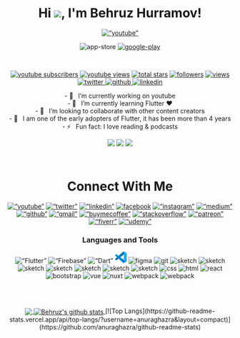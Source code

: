 <h1 align="center"> Hi <img src="https://media.giphy.com/media/hvRJCLFzcasrR4ia7z/giphy.gif" width="30px">, I'm <a>Behruz Hurramov!</a></h1>
 
<p align="center">
   <a href="https://git.io/typing-svg"><img alt=“youtube” src="https://readme-typing-svg.herokuapp.com?lines=Flutter+Developer+from+Uzbekistan.;Founder+ARISTECH;and+Addicted+To+Programming!;Nice+to+meet+you..." /></a>
</p>

<!--   [![Typing SVG](https://readme-typing-svg.herokuapp.com?lines=Flutter+Developer+from+Uzbekistan.;Founder+ARISTECH;and+Addicted+To+Programming!;Nice+to+meet+you...)](https://git.io/typing-svg) -->

<!-- <h3 align="center">A Flutter programmer who keeps you alive 😜</h3> -->

<!-- <br /> -->
  
<p align="center">
  <img alt="app-store" src="https://github.com/ariscybertech/ariscybertech/blob/main/publish/app-store.png" />
 <a href="https://play.google.com/store/apps/developer?id=Behruz+Hurramov">
    <img alt="google-play" src="https://github.com/ariscybertech/ariscybertech/blob/main/publish/play-store.png" />
 </a>
</p>

<br />

<p align="center">
  <a href="">
    <img alt="youtube subscribers" title="Subscribe to my YouTube channel" src="https://custom-icon-badges.herokuapp.com/youtube/channel/subscribers/UCipSxT7a3rn81vGLw9lqRkg?color=%23E05D44&label=SUBSCRIBE&logo=video&logoColor=white&style=for-the-badge&labelColor=CE4630"/></a> 
  <a href="">
    <img alt="youtube views" title="YouTube views" src="https://custom-icon-badges.herokuapp.com/youtube/channel/views/UCipSxT7a3rn81vGLw9lqRkg?color=%23E1AD0E&logo=video&logoColor=white&style=for-the-badge&labelColor=C79600"/></a> 
  <a href="">
    <img alt="total stars" title="Total stars on GitHub" src="https://custom-icon-badges.herokuapp.com/badge/dynamic/json?logo=star&color=55960c&labelColor=488207&label=Stars&style=for-the-badge&query=%24.stars&url=https://api.github-star-counter.workers.dev/user/DenverCoder1"/></a>
  <a href="">
    <img alt="followers" title="Follow me on Github" src="https://custom-icon-badges.herokuapp.com/github/followers/DenverCoder1?color=236ad3&labelColor=1155ba&style=for-the-badge&logo=person-add&label=Follow&logoColor=white"/></a>
  <a href="">
    <img alt="views" title="GitHub profile views" src="https://freshidea.com/jonah/app/DenverCoder1-profile-views"/></a>
   <a href="https://mobile.twitter.com/ARISCYBERTECH">
    <img alt="twitter" src="https://img.shields.io/twitter/follow/JohannesMilke?color=1DA1F2&label=Followers&logo=twitter&style=for-the-badge" />
 </a>
 <a href="https://github.com/ariscybertech">
    <img alt="github" src="https://img.shields.io/github/followers/JohannesMilke?logo=GitHub&style=for-the-badge" />
 </a>
 <a href="https://www.linkedin.com/in/aris-aris-803916221/">
    <img alt="linkedin" src="https://img.shields.io/badge/-CONNECT-blue?style=for-the-badge&logo=Linkedin&link=https://www.linkedin.com/in/JohannesMilk" e/>
 </a>
</p>

<p align="center">
- 🔭 &ensp;I’m currently working on youtube <br />
- 🌱 &ensp;I’m currently learning Flutter ❤️ <br />
- 👯 &ensp;I’m looking to collaborate with other content creators <br />
- 🗿 &ensp;I am one of the early adopters of Flutter, it has been more than 4 years <br />
- ⚡ &ensp;Fun fact: I love reading & podcasts <br />
</p>

<p align="center">
   <a href="https://www.buymeacoffee.com/ariscybertech"><img src="https://cdn.buymeacoffee.com/buttons/v2/default-yellow.png" height="60"></a>
   <a href="https://www.udemy.com/user/aristech/"><img src="https://www.vectorlogo.zone/logos/udemy/udemy-official.svg" height="60"></a>
   <a href="https://www.patreon.com/aristech"><img src="https://github.com/ariscybertech/ariscybertech/blob/main/default/patreon.png" height="60"></a>
</p>

<br />

<h1 align="center"> Connect With Me</h1>

<p align="center">
   <a href="https://www.youtube.com/channel/UCLGRdAvjXoAjeaqexW-Rj_w"><img alt=“youtube” width="28px" src="https://www.vectorlogo.zone/logos/youtube/youtube-icon.svg" /></a>
   <a href="https://mobile.twitter.com/ARISCYBERTECH"><img  alt=“twitter” width="28px" src="https://www.vectorlogo.zone/logos/twitter/twitter-official.svg" /></a>
   <a href="https://www.linkedin.com/in/aris-aris-803916221/"><img alt=“linkedin” width="28px" src="https://www.vectorlogo.zone/logos/linkedin/linkedin-tile.svg" /></a>
   <a href="https://www.facebook.com/profile.php?id=100072963474345"><img alt=facebook width="28px" src="https://www.vectorlogo.zone/logos/facebook/facebook-official.svg" /></a>
   <a href="https://www.instagram.com/ariscybertech/?hl=ru"><img alt=“instagram” width="28px" src="https://www.vectorlogo.zone/logos/instagram/instagram-icon.svg" /></a>
   <a href="https://medium.com/@ariscybertech"><img alt=“medium” width="28px" src="https://www.vectorlogo.zone/logos/medium/medium-tile.svg" /></a>
   <a href="https://github.com/ariscybertech"><img alt=“github” width="28px" src="https://www.vectorlogo.zone/logos/github/github-tile.svg" /></a>
   <a href="ariscybertech@gmail.com"><img alt=“gmail” width="28px" src="https://www.vectorlogo.zone/logos/gmail/gmail-icon.svg" /></a>
   <a href="https://www.buymeacoffee.com/ariscybertech"><img alt=“buymecoffee” width="28px" src="https://www.vectorlogo.zone/logos/buymeacoffee/buymeacoffee-icon.svg" /></a>
   <a href="https://stackoverflow.com/users/17326333/aris-aris"><img alt=“stackoverflow” width="28px" src="https://www.vectorlogo.zone/logos/stackoverflow/stackoverflow-icon.svg" /></a>
   <a href="https://www.patreon.com/aristech"><img alt=“patreon” width="28px" src="https://www.vectorlogo.zone/logos/patreon/patreon-tile.svg" /></a>
   <a href="https://www.fiverr.com/ariscybertech?up_rollout=true"><img alt=“fiverr” width="28px" src="https://www.vectorlogo.zone/logos/fiverr/fiverr-icon.svg" /></a>
   <a href="https://www.udemy.com/user/aristech/"><img alt=“udemy” width="28px" src="https://www.vectorlogo.zone/logos/udemy/udemy-icon.svg" /></a>
</p>

<!-- <br /> -->

<!-- [<img align="left" alt=“youtube” width="28px" src="https://www.vectorlogo.zone/logos/youtube/youtube-icon.svg" />][youtube]
[<img align="left" alt=“twitter” width="28px" src="https://www.vectorlogo.zone/logos/twitter/twitter-official.svg" />][twitter]
[<img align="left" alt=“linkedin” width="28px" src="https://www.vectorlogo.zone/logos/linkedin/linkedin-tile.svg" />][linkedin]
[<img align="left" alt=“facebook” width="28px" src="https://www.vectorlogo.zone/logos/facebook/facebook-official.svg" />][facebook]
[<img align="left" alt=“instagram” width="28px" src="https://www.vectorlogo.zone/logos/instagram/instagram-icon.svg" />][instagram]
[<img align="left" alt=“medium” width="28px" src="https://www.vectorlogo.zone/logos/medium/medium-tile.svg" />][medium]
[<img align="left" alt=“github” width="28px" src="https://www.vectorlogo.zone/logos/github/github-tile.svg" />][github]
[<img align="left" alt=“gmail” width="28px" src="https://www.vectorlogo.zone/logos/gmail/gmail-icon.svg" />][gmail]
[<img align="left" alt=“buymecoffee” width="28px" src="https://www.vectorlogo.zone/logos/buymeacoffee/buymeacoffee-icon.svg" />][buymecoffee]
[<img align="left" alt=“stackoverflow” width="28px" src="https://www.vectorlogo.zone/logos/stackoverflow/stackoverflow-icon.svg" />][stackoverflow]
[<img align="left" alt=“patreon” width="28px" src="https://www.vectorlogo.zone/logos/patreon/patreon-tile.svg" />][patreon]
[<img align="left" alt=“fiverr” width="28px" src="https://www.vectorlogo.zone/logos/fiverr/fiverr-icon.svg" />][fiverr]
[<img align="left" alt=“fiverr” width="28px" src="https://www.vectorlogo.zone/logos/udemy/udemy-icon.svg" />][udemy] -->

<!-- <br />
<br /> -->

<h3 align="center">Languages and Tools</h3>

<p align="center">
  <img  alt=“Flutter” width="26px" src="https://www.vectorlogo.zone/logos/flutterio/flutterio-icon.svg" />
<img  alt=“Firebase” width="26px" src="https://www.vectorlogo.zone/logos/firebase/firebase-icon.svg" />
<img  alt=“Dart” width="26px" src="https://www.vectorlogo.zone/logos/dartlang/dartlang-icon.svg" />
<img  alt=“Github” width="26px" src="https://raw.githubusercontent.com/github/explore/80688e429a7d4ef2fca1e82350fe8e3517d3494d/topics/visual-studio-code/visual-studio-code.png" />
<img  src="https://www.vectorlogo.zone/logos/figma/figma-icon.svg" alt="figma" width="26px"/>
<img  src="https://www.vectorlogo.zone/logos/git-scm/git-scm-icon.svg" alt="git" width="26px"/>
<img   src="https://www.vectorlogo.zone/logos/sketchapp/sketchapp-icon.svg" alt="sketch" width="26px"/>
<img   src="https://www.vectorlogo.zone/logos/python/python-icon.svg" alt="sketch" width="26px"/>
<img   src="https://www.vectorlogo.zone/logos/android/android-icon.svg" alt="sketch" width="26px"/>
<img   src="https://www.vectorlogo.zone/logos/nodejs/nodejs-icon.svg" alt="sketch" width="26px"/>
<img   src="https://www.vectorlogo.zone/logos/getpostman/getpostman-icon.svg" alt="sketch" width="26px"/>
<img   src="https://www.vectorlogo.zone/logos/slack/slack-icon.svg" alt="sketch" width="26px"/>
<img   src="https://www.vectorlogo.zone/logos/adobe_illustrator/adobe_illustrator-icon.svg" alt="sketch" width="26px"/>
<img   src="https://www.vectorlogo.zone/logos/w3_css/w3_css-official.svg" alt="css" width="26px"/>
<img   src="https://www.vectorlogo.zone/logos/w3_html5/w3_html5-icon.svg" alt="html" width="26px"/>
<img   src="https://www.vectorlogo.zone/logos/reactjs/reactjs-icon.svg" alt="react" width="26px"/>
<img   src="https://www.vectorlogo.zone/logos/getbootstrap/getbootstrap-icon.svg" alt="bootstrap" width="26px"/>
<img   src="https://www.vectorlogo.zone/logos/vuejs/vuejs-icon.svg" alt="vue" width="26px"/>
<img   src="https://www.vectorlogo.zone/logos/nuxtjs/nuxtjs-icon.svg" alt="nuxt" width="26px"/>
<img   src="https://www.vectorlogo.zone/logos/js_webpack/js_webpack-icon.svg" alt="webpack" width="26px"/>
<img   src="https://www.vectorlogo.zone/logos/linux/linux-icon.svg" alt="webpack" width="26px"/>
</p>

<br />
<br />

<p align="center">
    <a href="https://github.com/ariscybertech">
  <img align="center" src="https://github-readme-stats.vercel.app/api/top-langs/?username=ariscybertech&theme=tokyonight&hide_langs_below=1" />
</a>
<a href="https://github.com/ariscybertech">
 <img align="center" src="https://github-readme-stats.vercel.app/api?username=ariscybertech&show_icons=true&theme=tokyonight&line_height=27" alt="Behruz's github stats"/>
</a>
 [![Top Langs](https://github-readme-stats.vercel.app/api/top-langs/?username=anuraghazra&layout=compact)](https://github.com/anuraghazra/github-readme-stats)
</p>

[website]: https://ariscybertech.com
[twitter]: https://mobile.twitter.com/ARISCYBERTECH
[youtube]: https://www.youtube.com/channel/UCLGRdAvjXoAjeaqexW-Rj_w
[linkedin]: https://www.linkedin.com/in/aris-aris-803916221/
[github]: https://github.com/ariscybertech
[instagram]: https://www.instagram.com/ariscybertech/?hl=ru
[facebook]: https://www.facebook.com/profile.php?id=100072963474345
[medium]: https://medium.com/@ariscybertech
[gmail]: ariscybertech@gmail.com
[buymecoffee]: https://www.buymeacoffee.com/ariscybertech
[stackoverflow]: https://stackoverflow.com/users/17326333/aris-aris
[patreon]: https://www.patreon.com/aristech
[fiverr]: https://www.fiverr.com/ariscybertech?up_rollout=true
[udemy]: https://www.udemy.com/user/aristech/
